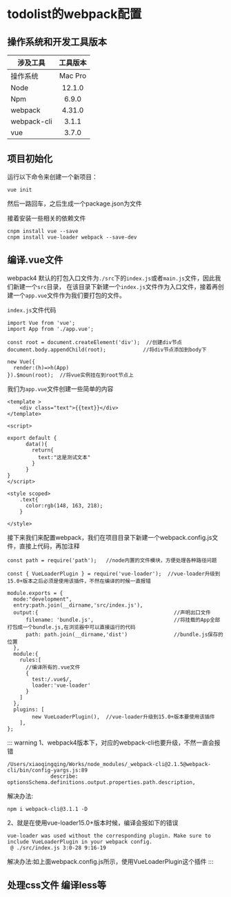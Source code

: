 # todolist的webpack配置

## 操作系统和开发工具版本

| 涉及工具        |      工具版本      |
| --------------| :----------------: |
| 操作系统        |      Mac Pro       |
| Node          |       12.1.0       |
| Npm           |       6.9.0        |
| webpack       |       4.31.0       |
| webpack-cli   |       3.1.1        |
| vue           |       3.7.0        |

## 项目初始化

运行以下命令来创建一个新项目：

```
vue init
```
然后一路回车，之后生成一个package.json为文件

接着安装一些相关的依赖文件
```
cnpm install vue --save
cnpm install vue-loader webpack --save-dev
```
## 编译.vue文件

webpack4 默认的打包入口文件为`./src`下的`index.js`或者`main.js`文件，因此我们新建一个`src`目录，
在该目录下新建一个`index.js`文件作为入口文件，接着再创建一个`app.vue`文件作为我们要打包的文件。

`index.js`文件代码

```js{4}
import Vue from 'vue';
import App from './app.vue';

const root = document.createElement('div');  //创建div节点
document.body.appendChild(root);            //将div节点添加到body下

new Vue({
  render:(h)=>h(App)
}).$moun(root);  //将vue实例挂在到root节点上

```
我们为`app.vue`文件创建一些简单的内容
```js{4}
<template >
    <div class="text">{{text}}</div>
</template>

<script>

export default {
      data(){
        return{
          text:"这是测试文本"
        }
      }
}
</script>

<style scoped>
    .text{
      color:rgb(148, 163, 218);
    }

</style>

```
接下来我们来配置webpack，我们在项目目录下新建一个webpack.config.js文件，直接上代码，再加注释
```js{4}
const path = require('path');   //node内置的文件模块，方便处理各种路径问题

const { VueLoaderPlugin } = require('vue-loader');  //vue-loader升级到15.0+版本之后必须是使用该插件，不然在编译的时候一直报错

module.exports = {
  mode:"development",
  entry:path.join(__dirname,'src/index.js'),
  output:{                                            //声明出口文件
      filename: 'bundle.js',                          //将挂载的App全部打包成一个bundle.js,在浏览器中可以直接运行的代码
      path: path.join(__dirname,'dist')               //bundle.js保存的位置
  },
  module:{
    rules:[
      //编译所有的.vue文件
      {
        test:/.vue$/,
        loader:'vue-loader'
      }
    ]
  },
  plugins: [
        new VueLoaderPlugin(),  //vue-loader升级到15.0+版本要使用该插件
    ],
};

```
::: warning
  1、webpack4版本下，对应的webpack-cli也要升级，不然一直会报错
  ```
  /Users/xiaoqingqing/Works/node_modules/_webpack-cli@2.1.5@webpack-cli/bin/config-yargs.js:89
				describe: optionsSchema.definitions.output.properties.path.description,
  ```
  解决办法:

`npm i webpack-cli@3.1.1 -D`

2、就是在使用vue-loader15.0+版本时候，编译会报如下的错误
```
vue-loader was used without the corresponding plugin. Make sure to include VueLoaderPlugin in your webpack config.
 @ ./src/index.js 3:0-28 9:16-19
```
解决办法:如上面webpack.config.js所示，使用VueLoaderPlugin这个插件
:::

## 处理css文件 编译less等
